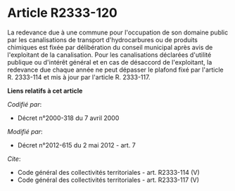 # Article R2333-120

La redevance due à une commune pour l'occupation de son domaine public par les canalisations de transport d'hydrocarbures ou
de produits chimiques est fixée par délibération du conseil municipal après avis de l'exploitant de la canalisation. Pour les
canalisations déclarées d'utilité publique ou d'intérêt général et en cas de désaccord de l'exploitant, la redevance due
chaque année ne peut dépasser le plafond fixé par l'article R. 2333-114 et mis à jour par l'article R. 2333-117.

**Liens relatifs à cet article**

_Codifié par_:

  - Décret n°2000-318 du 7 avril 2000

_Modifié par_:

  - Décret n°2012-615 du 2 mai 2012 - art. 7

_Cite_:

  - Code général des collectivités territoriales - art. R2333-114 (V)
  - Code général des collectivités territoriales - art. R2333-117 (V)
